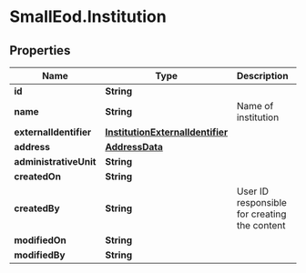 # SmallEod.Institution

## Properties

Name | Type | Description | Notes
------------ | ------------- | ------------- | -------------
**id** | **String** |  | [readonly] 
**name** | **String** | Name of institution | 
**externalIdentifier** | [**InstitutionExternalIdentifier**](InstitutionExternalIdentifier.md) |  | [optional] 
**address** | [**AddressData**](AddressData.md) |  | [optional] 
**administrativeUnit** | **String** |  | [optional] 
**createdOn** | **String** |  | [readonly] 
**createdBy** | **String** | User ID responsible for creating the content | [readonly] 
**modifiedOn** | **String** |  | [readonly] 
**modifiedBy** | **String** |  | [readonly] 


